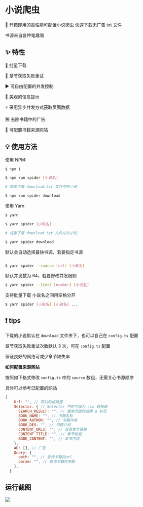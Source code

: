 # 小说爬虫

🎉 开箱即用的高性能可配置小说爬虫 快速下载无广告 txt 文件

书源来自各种笔趣阁

## ✨ 特性

📂 批量下载

🔄 章节获取失败重试

▶️ 可自由配置的并发控制

📑 美观的信息提示

⚡ 采用异步并发方式获取页面数据

🈚 去除书籍中的广告

🔧 可配置书籍来源网站

## 💡 使用方法

使用 NPM:

```bash
$ npm i

$ npm run spider [小说名]

# 或者下载 download.txt 文件中的小说

$ npm run spider download
```

使用 Yarn:

```bash
$ yarn

$ yarn spider [小说名]

# 或者下载 download.txt 文件中的小说

$ yarn spider download
```

默认会自动选择最快书源，若要指定书源

```bash

$ yarn spider --source [url] [小说名]

```

默认并发数为 64，若要修改并发限制

```bash
$ yarn spider --limit [number] [小说名]
```

支持批量下载 小说名之间用空格分开

```bash
$ yarn spider [小说名] [小说名] ...
```

## ❗ tips

下载的小说默认在 `download` 文件夹下，也可以自己在 `config.ts` 配置

章节获取失败重试次数默认 3 次，可在 `config.ts` 配置

保证良好的网络可减少章节缺失率

**如何配置来源网站**

按照如下格式修改 `config.ts` 中的 `source` 数组，无需关心书源顺序

具体可以参考已配置的网站

```js
{
    Url: "", // 网站的根路径
    Selector: { // Selector 中的字段为 css 选择器
      SEARCH_RESULT: "", // 搜索页面的结果 a 标签
      BOOK_NAME: "", // 书籍名称
      BOOK_AUTHOR: "", // 书籍作者
      BOOK_DES: "", // 书籍介绍
      CONTENT_URLS: "", // 目录章节链接
      CONTENT_TITLE: "", // 章节标题
      BOOK_CONTENT: "", // 章节内容
    },
    AD: [], // 广告
    Query: {
      path: "", // 查询书籍的url
      param: "", // 查询书籍的参数
    },
  }
```

## 运行截图

![](https://cansiny.oss-cn-shanghai.aliyuncs.com/images/1621749960365-1621749953964.png)
